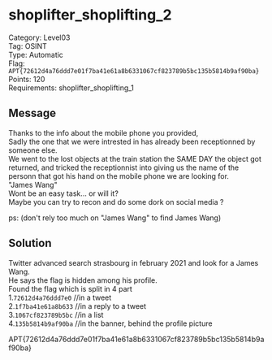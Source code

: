 # shoplifter_shoplifting_2

Category: Level03  
Tag: OSINT  
Type: Automatic  
Flag: `APT{72612d4a76ddd7e01f7ba41e61a8b6331067cf823789b5bc135b5814b9af90ba}`  
Points: 120  
Requirements: shoplifter_shoplifting_1

## Message
Thanks to the info about the mobile phone you provided,  
Sadly the one that we were intrested in has already been receptionned by someone else.  
We went to the lost objects at the train station the SAME DAY the object got returned, and tricked the receptionnist into giving us the name of the personn that got his hand on the mobile phone we are looking for.  
"James Wang"  
Wont be an easy task... or will it?  
Maybe you can try to recon and do some dork on social media ?  

ps: (don't rely too much on "James Wang" to find James Wang)

## Solution
Twitter advanced search strasbourg in february 2021 and look for a James Wang.  
He says the flag is hidden among his profile.  
Found the flag which is split in 4 part  
1.`72612d4a76ddd7e0` //in a tweet  
2.`1f7ba41e61a8b633` //in a reply to a tweet  
3.`1067cf823789b5bc` //in a list  
4.`135b5814b9af90ba` //in the banner, behind the profile picture  

APT{72612d4a76ddd7e01f7ba41e61a8b6331067cf823789b5bc135b5814b9af90ba}
